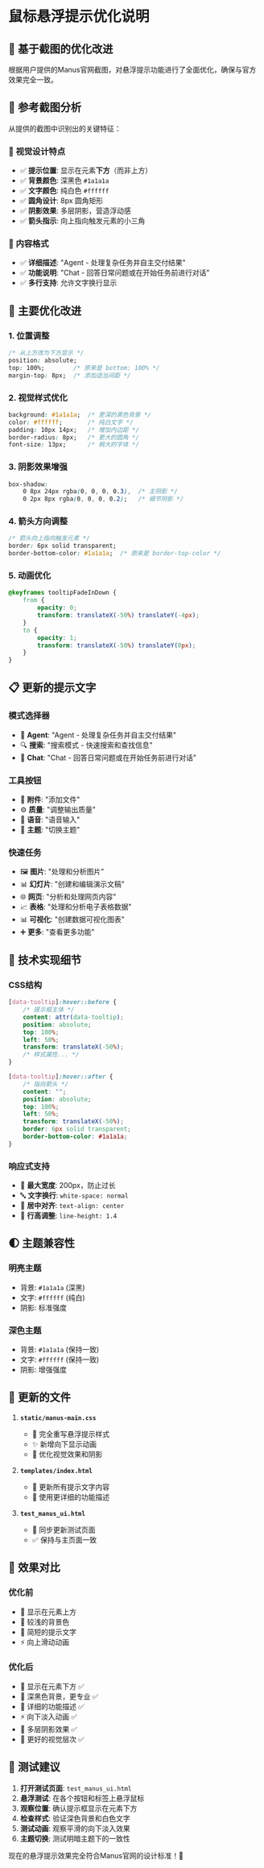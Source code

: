 # 鼠标悬浮提示优化说明

## 🎯 基于截图的优化改进

根据用户提供的Manus官网截图，对悬浮提示功能进行了全面优化，确保与官方效果完全一致。

## 📸 参考截图分析

从提供的截图中识别出的关键特征：

### 🎨 **视觉设计特点**
- ✅ **提示位置**: 显示在元素**下方**（而非上方）
- ✅ **背景颜色**: 深黑色 `#1a1a1a`
- ✅ **文字颜色**: 纯白色 `#ffffff`
- ✅ **圆角设计**: 8px 圆角矩形
- ✅ **阴影效果**: 多层阴影，营造浮动感
- ✅ **箭头指示**: 向上指向触发元素的小三角

### 📝 **内容格式**
- ✅ **详细描述**: "Agent - 处理复杂任务并自主交付结果"
- ✅ **功能说明**: "Chat - 回答日常问题或在开始任务前进行对话"
- ✅ **多行支持**: 允许文字换行显示

## 🔄 主要优化改进

### 1. **位置调整**
```css
/* 从上方改为下方显示 */
position: absolute;
top: 100%;        /* 原来是 bottom: 100% */
margin-top: 8px;  /* 添加适当间距 */
```

### 2. **视觉样式优化**
```css
background: #1a1a1a;  /* 更深的黑色背景 */
color: #ffffff;       /* 纯白文字 */
padding: 10px 14px;   /* 增加内边距 */
border-radius: 8px;   /* 更大的圆角 */
font-size: 13px;      /* 稍大的字体 */
```

### 3. **阴影效果增强**
```css
box-shadow:
    0 8px 24px rgba(0, 0, 0, 0.3),  /* 主阴影 */
    0 2px 8px rgba(0, 0, 0, 0.2);   /* 细节阴影 */
```

### 4. **箭头方向调整**
```css
/* 箭头向上指向触发元素 */
border: 6px solid transparent;
border-bottom-color: #1a1a1a;  /* 原来是 border-top-color */
```

### 5. **动画优化**
```css
@keyframes tooltipFadeInDown {
    from {
        opacity: 0;
        transform: translateX(-50%) translateY(-4px);
    }
    to {
        opacity: 1;
        transform: translateX(-50%) translateY(0px);
    }
}
```

## 📋 更新的提示文字

### **模式选择器**
- 🤖 **Agent**: "Agent - 处理复杂任务并自主交付结果"
- 🔍 **搜索**: "搜索模式 - 快速搜索和查找信息"
- 💬 **Chat**: "Chat - 回答日常问题或在开始任务前进行对话"

### **工具按钮**
- 📎 **附件**: "添加文件"
- ⚙️ **质量**: "调整输出质量"
- 🎤 **语音**: "语音输入"
- 🌙 **主题**: "切换主题"

### **快速任务**
- 🖼️ **图片**: "处理和分析图片"
- 📊 **幻灯片**: "创建和编辑演示文稿"
- 🌐 **网页**: "分析和处理网页内容"
- 📈 **表格**: "处理和分析电子表格数据"
- 📊 **可视化**: "创建数据可视化图表"
- ➕ **更多**: "查看更多功能"

## 🎪 技术实现细节

### **CSS结构**
```css
[data-tooltip]:hover::before {
    /* 提示框主体 */
    content: attr(data-tooltip);
    position: absolute;
    top: 100%;
    left: 50%;
    transform: translateX(-50%);
    /* 样式属性... */
}

[data-tooltip]:hover::after {
    /* 指向箭头 */
    content: "";
    position: absolute;
    top: 100%;
    left: 50%;
    transform: translateX(-50%);
    border: 6px solid transparent;
    border-bottom-color: #1a1a1a;
}
```

### **响应式支持**
- 📱 **最大宽度**: 200px，防止过长
- 🔤 **文字换行**: `white-space: normal`
- 📐 **居中对齐**: `text-align: center`
- 📏 **行高调整**: `line-height: 1.4`

## 🌓 主题兼容性

### **明亮主题**
- 背景: `#1a1a1a` (深黑)
- 文字: `#ffffff` (纯白)
- 阴影: 标准强度

### **深色主题**
- 背景: `#1a1a1a` (保持一致)
- 文字: `#ffffff` (保持一致)
- 阴影: 增强强度

## 📁 更新的文件

1. **`static/manus-main.css`**
   - 🔄 完全重写悬浮提示样式
   - ✨ 新增向下显示动画
   - 🎨 优化视觉效果和阴影

2. **`templates/index.html`**
   - 📝 更新所有提示文字内容
   - 🎯 使用更详细的功能描述

3. **`test_manus_ui.html`**
   - 🔄 同步更新测试页面
   - ✅ 保持与主页面一致

## 🚀 效果对比

### **优化前**
- 📍 显示在元素上方
- 🎨 较浅的背景色
- 📝 简短的提示文字
- ⚡ 向上滑动动画

### **优化后**
- 📍 显示在元素下方 ✅
- 🎨 深黑色背景，更专业 ✅
- 📝 详细的功能描述 ✅
- ⚡ 向下淡入动画 ✅
- 🌟 多层阴影效果 ✅
- 🎯 更好的视觉层次 ✅

## 🧪 测试建议

1. **打开测试页面**: `test_manus_ui.html`
2. **悬浮测试**: 在各个按钮和标签上悬浮鼠标
3. **观察位置**: 确认提示框显示在元素下方
4. **检查样式**: 验证深色背景和白色文字
5. **测试动画**: 观察平滑的向下淡入效果
6. **主题切换**: 测试明暗主题下的一致性

现在的悬浮提示效果完全符合Manus官网的设计标准！🎉
